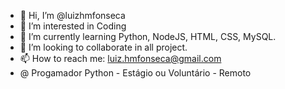 - 👋 Hi, I’m @luizhmfonseca
- 👀 I’m interested in Coding
- 🌱 I’m currently learning Python, NodeJS, HTML, CSS, MySQL.
- 💞️ I’m looking to collaborate in all project.
- 📫 How to reach me: luiz.hmfonseca@gmail.com
- @ Progamador Python - Estágio ou Voluntário - Remoto
<!---
luizhmfonseca/luizhmfonseca is a ✨ special ✨ repository because its `README.md` (this file) appears on your GitHub profile.
You can click the Preview link to take a look at your changes.
--->

